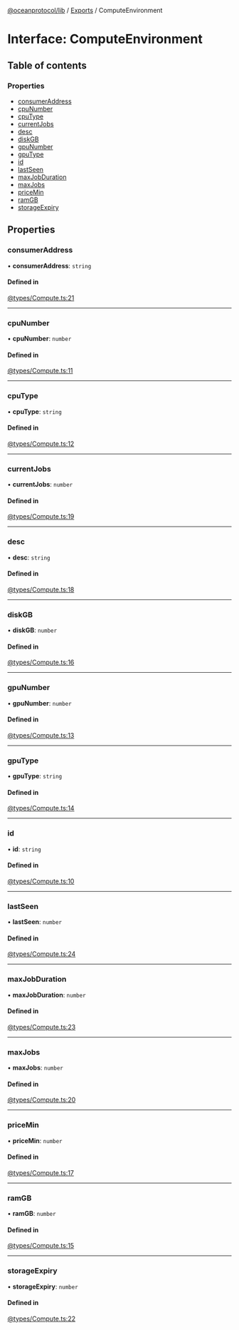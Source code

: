 [@oceanprotocol/lib](../README.md) / [Exports](../modules.md) / ComputeEnvironment

# Interface: ComputeEnvironment

## Table of contents

### Properties

- [consumerAddress](ComputeEnvironment.md#consumeraddress)
- [cpuNumber](ComputeEnvironment.md#cpunumber)
- [cpuType](ComputeEnvironment.md#cputype)
- [currentJobs](ComputeEnvironment.md#currentjobs)
- [desc](ComputeEnvironment.md#desc)
- [diskGB](ComputeEnvironment.md#diskgb)
- [gpuNumber](ComputeEnvironment.md#gpunumber)
- [gpuType](ComputeEnvironment.md#gputype)
- [id](ComputeEnvironment.md#id)
- [lastSeen](ComputeEnvironment.md#lastseen)
- [maxJobDuration](ComputeEnvironment.md#maxjobduration)
- [maxJobs](ComputeEnvironment.md#maxjobs)
- [priceMin](ComputeEnvironment.md#pricemin)
- [ramGB](ComputeEnvironment.md#ramgb)
- [storageExpiry](ComputeEnvironment.md#storageexpiry)

## Properties

### consumerAddress

• **consumerAddress**: `string`

#### Defined in

[@types/Compute.ts:21](https://github.com/oceanprotocol/ocean.js/blob/4f5a8cee/src/@types/Compute.ts#L21)

___

### cpuNumber

• **cpuNumber**: `number`

#### Defined in

[@types/Compute.ts:11](https://github.com/oceanprotocol/ocean.js/blob/4f5a8cee/src/@types/Compute.ts#L11)

___

### cpuType

• **cpuType**: `string`

#### Defined in

[@types/Compute.ts:12](https://github.com/oceanprotocol/ocean.js/blob/4f5a8cee/src/@types/Compute.ts#L12)

___

### currentJobs

• **currentJobs**: `number`

#### Defined in

[@types/Compute.ts:19](https://github.com/oceanprotocol/ocean.js/blob/4f5a8cee/src/@types/Compute.ts#L19)

___

### desc

• **desc**: `string`

#### Defined in

[@types/Compute.ts:18](https://github.com/oceanprotocol/ocean.js/blob/4f5a8cee/src/@types/Compute.ts#L18)

___

### diskGB

• **diskGB**: `number`

#### Defined in

[@types/Compute.ts:16](https://github.com/oceanprotocol/ocean.js/blob/4f5a8cee/src/@types/Compute.ts#L16)

___

### gpuNumber

• **gpuNumber**: `number`

#### Defined in

[@types/Compute.ts:13](https://github.com/oceanprotocol/ocean.js/blob/4f5a8cee/src/@types/Compute.ts#L13)

___

### gpuType

• **gpuType**: `string`

#### Defined in

[@types/Compute.ts:14](https://github.com/oceanprotocol/ocean.js/blob/4f5a8cee/src/@types/Compute.ts#L14)

___

### id

• **id**: `string`

#### Defined in

[@types/Compute.ts:10](https://github.com/oceanprotocol/ocean.js/blob/4f5a8cee/src/@types/Compute.ts#L10)

___

### lastSeen

• **lastSeen**: `number`

#### Defined in

[@types/Compute.ts:24](https://github.com/oceanprotocol/ocean.js/blob/4f5a8cee/src/@types/Compute.ts#L24)

___

### maxJobDuration

• **maxJobDuration**: `number`

#### Defined in

[@types/Compute.ts:23](https://github.com/oceanprotocol/ocean.js/blob/4f5a8cee/src/@types/Compute.ts#L23)

___

### maxJobs

• **maxJobs**: `number`

#### Defined in

[@types/Compute.ts:20](https://github.com/oceanprotocol/ocean.js/blob/4f5a8cee/src/@types/Compute.ts#L20)

___

### priceMin

• **priceMin**: `number`

#### Defined in

[@types/Compute.ts:17](https://github.com/oceanprotocol/ocean.js/blob/4f5a8cee/src/@types/Compute.ts#L17)

___

### ramGB

• **ramGB**: `number`

#### Defined in

[@types/Compute.ts:15](https://github.com/oceanprotocol/ocean.js/blob/4f5a8cee/src/@types/Compute.ts#L15)

___

### storageExpiry

• **storageExpiry**: `number`

#### Defined in

[@types/Compute.ts:22](https://github.com/oceanprotocol/ocean.js/blob/4f5a8cee/src/@types/Compute.ts#L22)
